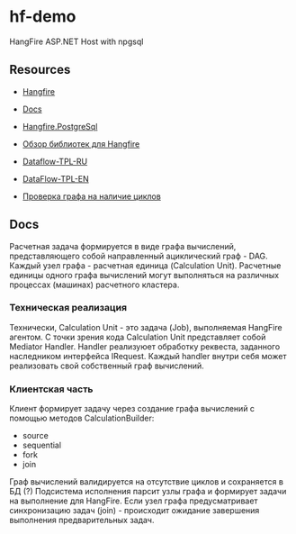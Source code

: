 # hf-demo

HangFire ASP.NET Host with npgsql

## Resources

- [Hangfire](https://github.com/HangfireIO/Hangfire)
- [Docs](https://docs.hangfire.io/en/latest/index.html)
- [Hangfire.PostgreSql](https://github.com/hangfire-postgres/Hangfire.PostgreSql)
- [Обзор библиотек для Hangfire](https://habr.com/ru/articles/764690/)

- [Dataflow-TPL-RU](https://learn.microsoft.com/ru-ru/dotnet/standard/parallel-programming/dataflow-task-parallel-library)
- [DataFlow-TPL-EN](https://learn.microsoft.com/en-us/dotnet/standard/parallel-programming/dataflow-task-parallel-library)
- [Проверка графа на наличие циклов](https://brestprog.by/topics/graphcycles)

## Docs

Расчетная задача формируется в виде графа вычислений, представляющего собой направленный ациклический граф - DAG.
Каждый узел графа - расчетная единица (Calculation Unit).
Расчетные единицы одного графа вычислений могут выполняться на различных процессах (машинах) расчетного кластера.

### Техническая реализация 

Технически, Calculation Unit - это задача (Job), выполняемая HangFire агентом. 
С точки зрения кода Calculation Unit представляет собой Mediator Handler. 
Handler реализуюет обработку реквеста, заданного наследником интерфейса IRequest.
Каждый handler внутри себя может реализовать свой собственный граф вычислений.

### Клиентская часть

Клиент формирует задачу через создание графа вычислений с помощью методов CalculationBuilder:

- source
- sequential
- fork
- join

Граф вычислений валидируется на отсутствие циклов и сохраняется в БД (?)
Подсистема исполнения парсит узлы графа и формирует задачи на выполнение для HangFire.
Если узел графа предусматривает синхронизацию задач (join) - происходит ожидание завершения выполнения предварительных задач.










